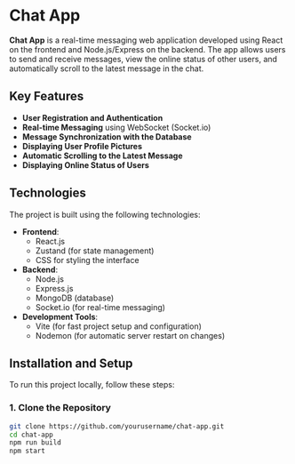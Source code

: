 # Chat App

**Chat App** is a real-time messaging web application developed using React on the frontend and Node.js/Express on the backend. The app allows users to send and receive messages, view the online status of other users, and automatically scroll to the latest message in the chat.

## Key Features

- **User Registration and Authentication**
- **Real-time Messaging** using WebSocket (Socket.io)
- **Message Synchronization with the Database**
- **Displaying User Profile Pictures**
- **Automatic Scrolling to the Latest Message**
- **Displaying Online Status of Users**

## Technologies

The project is built using the following technologies:

- **Frontend**:
  - React.js
  - Zustand (for state management)
  - CSS for styling the interface
- **Backend**:
  - Node.js
  - Express.js
  - MongoDB (database)
  - Socket.io (for real-time messaging)
- **Development Tools**:
  - Vite (for fast project setup and configuration)
  - Nodemon (for automatic server restart on changes)

## Installation and Setup

To run this project locally, follow these steps:

### 1. Clone the Repository

```bash
git clone https://github.com/yourusername/chat-app.git
cd chat-app
npm run build
npm start
